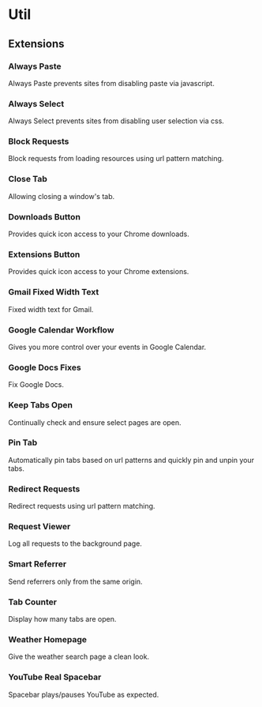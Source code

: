 # Util

## Extensions

### Always Paste

Always Paste prevents sites from disabling paste via javascript.

### Always Select

Always Select prevents sites from disabling user selection via css.

### Block Requests

Block requests from loading resources using url pattern matching.

### Close Tab

Allowing closing a window's tab.

### Downloads Button

Provides quick icon access to your Chrome downloads.

### Extensions Button

Provides quick icon access to your Chrome extensions.

### Gmail Fixed Width Text

Fixed width text for Gmail.

### Google Calendar Workflow

Gives you more control over your events in Google Calendar.

### Google Docs Fixes

Fix Google Docs.

### Keep Tabs Open

Continually check and ensure select pages are open.

### Pin Tab

Automatically pin tabs based on url patterns and quickly pin and unpin your tabs.

### Redirect Requests

Redirect requests using url pattern matching.

### Request Viewer

Log all requests to the background page.

### Smart Referrer

Send referrers only from the same origin.

### Tab Counter

Display how many tabs are open.

### Weather Homepage

Give the weather search page a clean look.

### YouTube Real Spacebar

Spacebar plays/pauses YouTube as expected.
